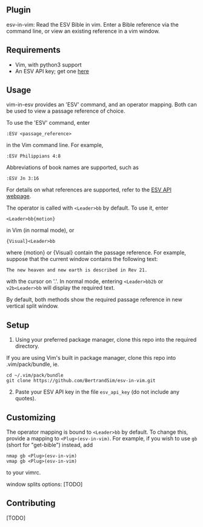 ## Plugin
esv-in-vim: Read the ESV Bible in vim. 
Enter a Bible reference via the command line, or view an existing reference in a vim window.

## Requirements

- Vim, with python3 support
- An ESV API key; get one [here](https://api.esv.org/account/create-application/)

## Usage
vim-in-esv provides an 'ESV' command, and an operator mapping. Both can be used to view a passage reference of choice.

To use the 'ESV' command, enter 
```
:ESV <passage_reference>
```
in the Vim command line.
For example, 
```
:ESV Philippians 4:8
```
Abbreviations of book names are supported, such as
```
:ESV Jn 3:16
```
For details on what references are supported, refer to the [ESV API webpage](https://api.esv.org/docs/passage-text/).

The operator is called with `<Leader>bb` by default. To use it, enter
```
<Leader>bb{motion}
```
in Vim (in normal mode), or 
```
{Visual}<Leader>bb
```
where {motion} or {Visual} contain the passage reference.
For example, suppose that the current window contains the following text:
```
The new heaven and new earth is described in Rev 21.
```
with the cursor on '.'. In normal mode, entering `<Leader>bb2b` or `v2b<Leader>bb` will display the required text.

By default, both methods show the required passage reference in new vertical split window.

## Setup

1. Using your preferred package manager, clone this repo into the required directory.

If you are using Vim's built in package manager, clone this repo into .vim/pack/bundle, ie.
```
cd ~/.vim/pack/bundle
git clone https://github.com/BertrandSim/esv-in-vim.git
```

2. Paste your ESV API key in the file `esv_api_key` (do not include any quotes).

## Customizing
The operator mapping is bound to `<Leader>bb` by default. To change this, provide a mapping to `<Plug>(esv-in-vim)`. For example, if you wish to use `gb` (short for "get-bible") instead, add
```
nmap gb <Plug>(esv-in-vim)
vmap gb <Plug>(esv-in-vim)
```
to your vimrc.

window splits options: [TODO]

## Contributing
[TODO]


